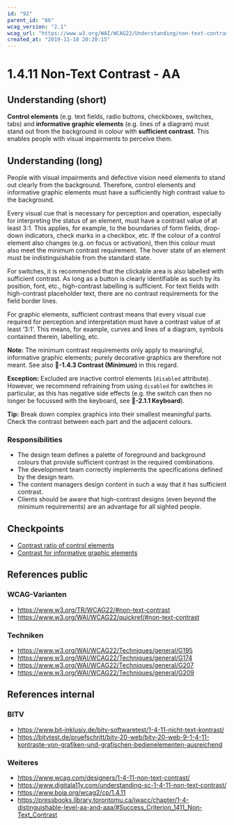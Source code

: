 ```yaml
---
id: "92"
parent_id: "66"
wcag_version: "2.1"
wcag_url: "https://www.w3.org/WAI/WCAG22/Understanding/non-text-contrast.html"
created_at: "2019-11-10 20:20:15"
---
```


# 1.4.11 Non-Text Contrast - AA

## Understanding (short)

**Control elements** (e.g. text fields, radio buttons, checkboxes, switches, tabs) and **informative graphic elements** (e.g. lines of a diagram) must stand out from the background in colour with **sufficient contrast**. This enables people with visual impairments to perceive them.

## Understanding (long)

People with visual impairments and defective vision need elements to stand out clearly from the background. Therefore, control elements and informative graphic elements must have a sufficiently high contrast value to the background.

Every visual cue that is necessary for perception and operation, especially for interpreting the status of an element, must have a contrast value of at least 3:1. This applies, for example, to the boundaries of form fields, drop-down indicators, check marks in a checkbox, etc. If the colour of a control element also changes (e.g. on focus or activation), then this colour must also meet the minimum contrast requirement. The hover state of an element must be indistinguishable from the standard state.

For switches, it is recommended that the clickable area is also labelled with sufficient contrast. As long as a button is clearly identifiable as such by its position, font, etc., high-contrast labelling is sufficient. For text fields with high-contrast placeholder text, there are no contrast requirements for the field border lines.



For graphic elements, sufficient contrast means that every visual cue required for perception and interpretation must have a contrast value of at least ‘3:1’. This means, for example, curves and lines of a diagram, symbols contained therein, labelling, etc.

**Note:** The minimum contrast requirements only apply to meaningful, informative graphic elements; purely decorative graphics are therefore not meant. See also **📜-1.4.3 Contrast (Minimum)** in this regard.

**Exception:** Excluded are inactive control elements (`disabled` attribute). However, we recommend refraining from using `disabled` for switches in particular, as this has negative side effects (e.g. the switch can then no longer be focussed with the keyboard, see **📜-2.1.1 Keyboard**).

**Tip:** Break down complex graphics into their smallest meaningful parts. Check the contrast between each part and the adjacent colours.

### Responsibilities

- The design team defines a palette of foreground and background colours that provide sufficient contrast in the required combinations.
- The development team correctly implements the specifications defined by the design team.
- The content managers design content in such a way that it has sufficient contrast.
- Clients should be aware that high-contrast designs (even beyond the minimum requirements) are an advantage for all sighted people.

## Checkpoints

- [Contrast ratio of control elements](contrast-ratio-of-control-elements)
- [Contrast for informative graphic elements](contrast-for-informative-graphic-elements)

## References public

### WCAG-Varianten
- <https://www.w3.org/TR/WCAG22/#non-text-contrast>
- <https://www.w3.org/WAI/WCAG22/quickref/#non-text-contrast>

### Techniken
- <https://www.w3.org/WAI/WCAG22/Techniques/general/G195>
- <https://www.w3.org/WAI/WCAG22/Techniques/general/G174>
- <https://www.w3.org/WAI/WCAG22/Techniques/general/G207>
- <https://www.w3.org/WAI/WCAG22/Techniques/general/G209>

## References internal

### BITV
- <https://www.bit-inklusiv.de/bitv-softwaretest/1-4-11-nicht-text-kontrast/>
- <https://bitvtest.de/pruefschritt/bitv-20-web/bitv-20-web-9-1-4-11-kontraste-von-grafiken-und-grafischen-bedienelementen-ausreichend>

### Weiteres
- <https://www.wcag.com/designers/1-4-11-non-text-contrast/>
- <https://www.digitala11y.com/understanding-sc-1-4-11-non-text-contrast/>
- <https://www.boia.org/wcag2/cp/1.4.11>
- <https://pressbooks.library.torontomu.ca/iwacc/chapter/1-4-distinguishable-level-aa-and-aaa/#Success_Criterion_1411_Non-Text_Contrast>